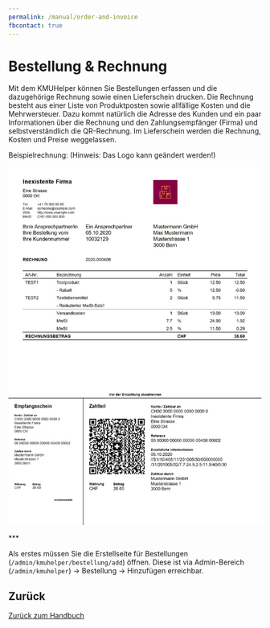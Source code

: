 ```yaml
---
permalink: /manual/order-and-invoice
fbcontact: true
---
```


# Bestellung & Rechnung

Mit dem KMUHelper können Sie Bestellungen erfassen und die dazugehörige Rechnung sowie einen Lieferschein drucken. Die Rechnung besteht aus einer Liste von Produktposten sowie allfällige Kosten und die Mehrwersteuer. Dazu kommt natürlich die Adresse des Kunden und ein paar Informationen über die Rechnung und den Zahlungsempfänger (Firma) und selbstverständlich die QR-Rechnung. Im Lieferschein werden die Rechnung, Kosten und Preise weggelassen.

Beispielrechnung: (Hinweis: Das Logo kann geändert werden!)

[![KMUHelper Beispielrechnung](../assets/images/screenshots/example-invoice.jpg)](../assets/pdfs/example-invoice.pdf)

*** <!-- TODO -->

Als erstes müssen Sie die Erstellseite für Bestellungen (`/admin/kmuhelper/bestellung/add`) öffnen. Diese ist via Admin-Bereich (`/admin/kmuhelper`) -> Bestellung -> Hinzufügen erreichbar.

## Zurück

[Zurück zum Handbuch](./README.md)
